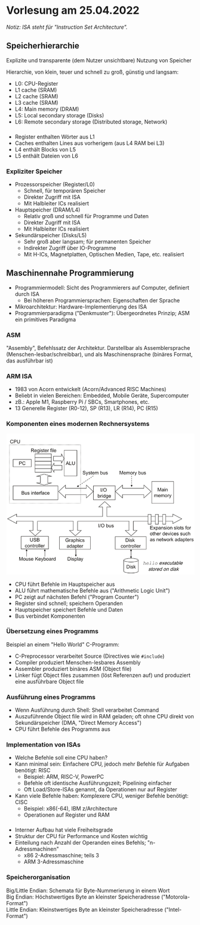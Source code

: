# Vorlesung am 25.04.2022
*Notiz: ISA steht für "Instruction Set Architecture".*


## Speicherhierarchie
Explizite und transparente (dem Nutzer unsichtbare) Nutzung von Speicher

Hierarchie, von klein, teuer und schnell zu groß, günstig und langsam:

- L0: CPU-Register
- L1 cache (SRAM)
- L2 cache (SRAM)
- L3 cache (SRAM)
- L4: Main memory (DRAM)
- L5: Local secondary storage (Disks)
- L6: Remote secondary storage (Distributed storage, Network)

###
- Register enthalten Wörter aus L1
- Caches enthalten Lines aus vorherigem (aus L4 RAM bei L3)
- L4 enthält Blocks von L5
- L5 enthält Dateien von L6

### Expliziter Speicher
- Prozessorspeicher (Register/L0)
    - Schnell, für temporären Speicher
    - Direkter Zugriff mit ISA
    - Mit Halbleiter ICs realisiert
- Hauptspeicher (DRAM/L4)
    - Relativ groß und schnell für Programme und Daten
    - Direkter Zugriff mit ISA
    - Mit Halbleiter ICs realisiert
- Sekundärspeicher (Disks/L5)
    - Sehr groß aber langsam; für permanenten Speicher
    - Indirekter Zugriff über IO-Programme
    - Mit H-ICs, Magnetplatten, Optischen Medien, Tape, etc. realisiert


## Maschinennahe Programmierung
- Programmiermodell: Sicht des Programmierers auf Computer, definiert durch ISA
    - Bei höheren Programmiersprachen: Eigenschaften der Sprache
- Mikroarchitektur: Hardware-Implementierung des ISA
- Programmierparadigma ("Denkmuster"): Übergeordnetes Prinzip; ASM ein primitives Paradigma

### ASM
"Assembly", Befehlssatz der Architektur. Darstellbar als Assemblersprache (Menschen-lesbar/schreibbar), 
und als Maschinensprache (binäres Format, das ausführbar ist)

### ARM ISA
- 1983 von Acorn entwickelt (Acorn/Advanced RISC Machines)
- Beliebt in vielen Bereichen: Embedded, Mobile Geräte, Supercomputer
- zB.: Apple M1, Raspberry Pi / SBCs, Smartphones, etc.
- 13 Generelle Register (R0-12), SP (R13), LR (R14), PC (R15)

### Komponenten eines modernen Rechnersystems
![](./2/ro.png)

- CPU führt Befehle im Hauptspeicher aus
- ALU führt mathematische Befehle aus ("Arithmetic Logic Unit")
- PC zeigt auf nächsten Befehl ("Program Counter")
- Register sind schnell; speichern Operanden
- Hauptspeicher speichert Befehle und Daten
- Bus verbindet Komponenten

### Übersetzung eines Programms
Beispiel an einem "Hello World" C-Programm:

- C-Preprocessor verarbeitet Source (Directives wie `#include`)
- Compiler produziert Menschen-lesbares Assembly
- Assembler produziert binäres ASM (Object file)
- Linker fügt Object files zusammen (löst Referenzen auf) und produziert eine ausführbare Object file

### Ausführung eines Programms
- Wenn Ausführung durch Shell: Shell verarbeitet Command
- Auszuführende Object file wird in RAM geladen;
  oft ohne CPU direkt von Sekundärspeicher (DMA, "Direct Memory Access")
- CPU führt Befehle des Programms aus

### Implementation von ISAs
- Welche Befehle soll eine CPU haben?
- Kann minimal sein: Einfachere CPU, jedoch mehr Befehle für Aufgaben benötigt: RISC
    - Beispiel: ARM, RISC-V, PowerPC
    - Befehle oft identische Ausführungszeit; Pipelining einfacher
    - Oft Load/Store-ISAs genannt, da Operationen nur auf Register
- Kann viele Befehle haben: Komplexere CPU, weniger Befehle benötigt: CISC
    - Beispiel: x86(-64), IBM z/Architecture
    - Operationen auf Register und RAM

###
- Interner Aufbau hat viele Freiheitsgrade
- Struktur der CPU für Performance und Kosten wichtig
- Einteilung nach Anzahl der Operanden eines Befehls; "n-Adressmachinen"
    - x86 2-Adressmaschine; teils 3
    - ARM 3-Adressmaschine

### Speicherorganisation
Big/Little Endian: Schemata für Byte-Nummerierung in einem Wort  
Big Endian: Höchstwertiges Byte an kleinster Speicheradresse ("Motorola-Format")  
Little Endian: Kleinstwertiges Byte an kleinster Speicheradresse ("Intel-Format")
